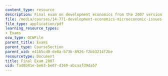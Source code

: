 ```yaml
---
content_type: resource
description: Final exam on development economics from the 2007 version of the course.
file: /media/courses/14-771-development-economics-microeconomic-issues-and-policy-models-fall-2008/fad8b41ebe63be07d369abcaafd9da57_2007final.pdf
file_type: application/pdf
learning_resource_types:
- Exams
ocw_type: OCWFile
parent_title: Exams
parent_type: CourseSection
parent_uid: e41b5cd0-de8a-b73b-8926-f2bb3214f2be
resourcetype: Document
title: Final Exam 2007
uid: fad8b41e-be63-be07-d369-abcaafd9da57
---
```

